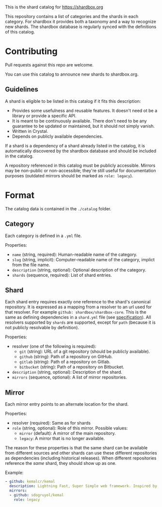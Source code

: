 This is the shard catalog for https://shardbox.org

This repository contains a list of categories and the shards in each category.
For shardbox it provides both a taxonomy and a way to recognize new shards.
The shardbox database is regularly synced with the definitions of this catalog.

# Contributing

Pull requests against this repo are welcome.

You can use this catalog to announce new shards to shardbox.org.

## Guidelines

A shard is eligible to be listed in this catalog if it fits this description:

* Provides some usefulness and reusable features. It doesn't need ot be a
  library or provide a specific API.
* It is meant to be continuously available. There don't need to be any
  guarantee to be updated or maintained, but it should not simply vanish.
* Written in Crystal.
* Depends on publicly available dependencies.

If a shard is a dependency of a shard already listed in the catalog, it is
automatically discovered by the shardbox database and should be included
in the catalog.

A repository referenced in this catalog must be publicly accessible. Mirrors
may be non-public or non-accessible; they're still useful for documentation
purposes (outdated mirrors should be marked as `role: legacy`).

# Format

The catalog data is contained in the `./catalog` folder.

## Category

Each category is defined in a `.yml` file.

Properties:

* `name` (string, required): Human-readable name of the category.
* `slug` (string, implicit): Computer-readable name of the category, implict from the file name.
* `description` (string, optional): Optional description of the category.
* `shards` (sequence, required): List of shard entries.

## Shard

Each shard entry requires exactly one reference to the shard's canonical repository.
It is expressed as a mapping from a resolver to an url used for that resolver.
For example `github: shardbox/shardbox-core`.
This is the same as defining dependencies in a `shard.yml` file (see [specification](https://github.com/crystal-lang/shards/blob/master/SPEC.md#dependencies)).
All resolvers supported by `shards` are supported, except for `path` (because
it is not publicly resolvable by definition).

Properties:

* resolver (one of the following is required):
  * `git` (string): URL of a git repository (should be publicly available).
  * `github` (string): Path of a repository on GitHub.
  * `gitlab` (string): Path of a repository on Gitlab.
  * `bitbucket` (string): Path of a repository on Bitbucket.
* `description` (string, optional): Description of the shard.
* `mirrors` (sequence, optional): A list of mirror repositories.

## Mirror

Each mirror entry points to an alternate location for the shard.

Properties:

* resolver (required): Same as for shards
* `role` (string, optional): Role of this mirror. Possible values:
  * `mirror` (default): A mirror of the main repository.
  * `legacy`: A mirror that is no longer available.

The reason for these properties is that the same shard can be available from different
sources and other shards can use these different repositories as dependencies (including historical releases).
When different repositories reference the *same* shard, they should show up as one.

Example:
```yaml
- github: kemalcr/kemal
  description: Lightning Fast, Super Simple web framework. Inspired by Sinatra
  mirrors:
  - github: sdogruyol/kemal
    role: legacy
```
